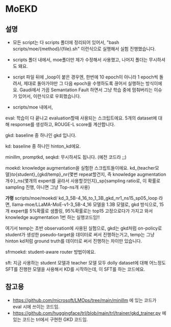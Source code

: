 # MoEKD

## 설명

- 모든 script는 다 scripts 폴더에 정리되어 있어서, "bash scripts/moe/{method}/{file}.sh" 이런식으로 실행해서 실험 진행했습니다.
  
- scripts 폴더 내에서, moe폴더만 제가 수정해서 사용했고, 나머지 폴더는 무시하셔도 돼요.

- script 파일 뒤에 _loop이 붙은 경우엔, 한번에 10 epoch이 아니라 1 epoch씩 돌려서, 제대로 돌아가야만 그 다음 epoch을 수행하도록 끊어서 실행하는 방식이에요. Gaudi에서 가끔 Semantation Fault 하면서 그냥 학습 중에 멈춰버리는 이슈가 있어서, 이런식으로 우회했습니다.
  
- scripts/moe 내에서,

eval: 학습이 다 끝나고 evaluation할때 사용되는 스크립트에요. 5개의 dataset에 대해 response를 생성하고, ROUGE-L score를 계산합니다.

gkd: baseline 중 하나인 gkd 입니다.

kd: baseline 중 하나인 hinton_kd에요.

minillm, promptkd, seqkd: 무시하셔도 됩니다. (예전 코드라 ;;)

moekd: knowledge augmentation을 실험한 스크립트들이에요. kd_{teacher모델}_to_{student}_{gkd/temp}_nr{몇번 repeat할건지, 즉 knowledge augmentation 개수}_ns{몇개의 expert를 골라서 사용할것인지}_sp{sampling ratio로, 이 확률로 sampling 진행, 아니면 그냥 Top-ns개 사용}

**가령** scripts/moe/moekd/ kd_3_5B-4_16_to_1_3B_gkd_nr1_ns15_sp05_loop 라면, llama-moe/LLaMA-MoE-v1-3_5B-4_16 모델을 1.3B 모델로, gkd 방식으로, 15개 expert를 5%확률로 샘플링, 95%확률로는 top15 고정으로다가 가지고 와서 knowledge augmentation 1번 하는 실행코드임!!

여기서 temp는 초반 observation에 사용된 실험으로, gkd는 gkd처럼 on-policy로 student가 생성한 pseudo-target을 데이터로 써서 진행하는거고, temp는 그냥 hinton kd처럼 ground truth를 데이터로 써서 진행하는 차이만 있습니다.

sfrmoekd: student-aware router 방법이에요.

sft: 지금 사용하는 student 모델과 teacher 모델 모두 dolly dataset에 대해 어느정도 SFT를 진행한 모델을 사용해서 KD를 시작하는데, 이 SFT를 하는 코드에요.

## 참고용

- https://github.com/microsoft/LMOps/tree/main/minillm 에 있는 코드가 eval 시에 쓰이는 코드임.
- https://github.com/huggingface/trl/blob/main/trl/trainer/gkd_trainer.py 에 있는 코드는 trl에서 구현한 GKD 코드임.
